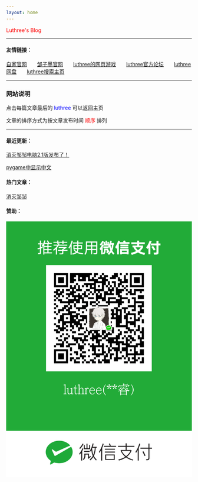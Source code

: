 ```yaml
---
layout: home
---
```


<font color="red">Luthree's Blog</font>

------

#### 友情链接：

[自家官网](https://zjxp.luthree.tk)&ensp;&ensp;&ensp;&ensp;[邹子墨官网](https://zzm.luthree.tk)&ensp;&ensp;&ensp;&ensp;[luthree的网页游戏](http://luthree-game.tk)&ensp;&ensp;&ensp;&ensp;[luthree官方论坛](http://bbs.luthree.ml)&ensp;&ensp;&ensp;&ensp;[luthree网盘](http://pan.luthree.tk)&ensp;&ensp;&ensp;&ensp;[luthree搜索主页](https://s.luthree.tk/)

------

### 网站说明

点击每篇文章最后的 <font color="blue"> luthree </font> 可以返回主页

文章的排序方式为按文章发布时间 <font color="red">顺序</font> 排列

------

#### 最近更新：

[消灭邹邹电脑2.1版发布了！](https://luthree.tk/posts/2021-12-24-20211224%E6%9B%B4%E6%96%B0_1_%E6%B6%88%E7%81%AD%E9%82%B9%E9%82%B9.html)

[pygame中显示中文](https://luthree.tk/posts/2021-11-27-1_Python-Pygame%E4%B8%AD%E6%98%BE%E7%A4%BA%E4%B8%AD%E6%96%87%E6%96%87%E5%AD%97.html)

#### 热门文章：

[消灭邹邹](https://luthree.tk/posts/2021-11-15-1_%E6%B6%88%E7%81%AD%E9%82%B9%E9%82%B9.html)

#### 赞助：

![微信收款码](/img/mm_facetoface_collect_qrcode_1632534792604.png "赞助")
